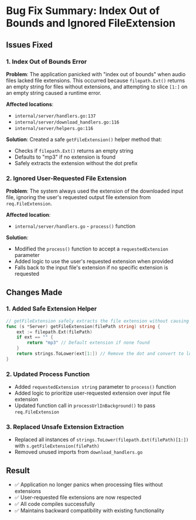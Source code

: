 # Bug Fix Summary: Index Out of Bounds and Ignored FileExtension

## Issues Fixed

### 1. Index Out of Bounds Error
**Problem**: The application panicked with "index out of bounds" when audio files lacked file extensions. This occurred because `filepath.Ext()` returns an empty string for files without extensions, and attempting to slice `[1:]` on an empty string caused a runtime error.

**Affected locations**:
- `internal/server/handlers.go:137`
- `internal/server/download_handlers.go:116`
- `internal/server/helpers.go:116`

**Solution**: Created a safe `getFileExtension()` helper method that:
- Checks if `filepath.Ext()` returns an empty string
- Defaults to "mp3" if no extension is found
- Safely extracts the extension without the dot prefix

### 2. Ignored User-Requested File Extension
**Problem**: The system always used the extension of the downloaded input file, ignoring the user's requested output file extension from `req.FileExtension`.

**Affected location**: 
- `internal/server/handlers.go` - `process()` function

**Solution**: 
- Modified the `process()` function to accept a `requestedExtension` parameter
- Added logic to use the user's requested extension when provided
- Falls back to the input file's extension if no specific extension is requested

## Changes Made

### 1. Added Safe Extension Helper
```go
// getFileExtension safely extracts the file extension without causing index out of bounds
func (s *Server) getFileExtension(filePath string) string {
    ext := filepath.Ext(filePath)
    if ext == "" {
        return "mp3" // Default extension if none found
    }
    return strings.ToLower(ext[1:]) // Remove the dot and convert to lowercase
}
```

### 2. Updated Process Function
- Added `requestedExtension string` parameter to `process()` function
- Added logic to prioritize user-requested extension over input file extension
- Updated function call in `processUrlInBackground()` to pass `req.FileExtension`

### 3. Replaced Unsafe Extension Extraction
- Replaced all instances of `strings.ToLower(filepath.Ext(filePath)[1:])` with `s.getFileExtension(filePath)`
- Removed unused imports from `download_handlers.go`

## Result
- ✅ Application no longer panics when processing files without extensions
- ✅ User-requested file extensions are now respected
- ✅ All code compiles successfully
- ✅ Maintains backward compatibility with existing functionality